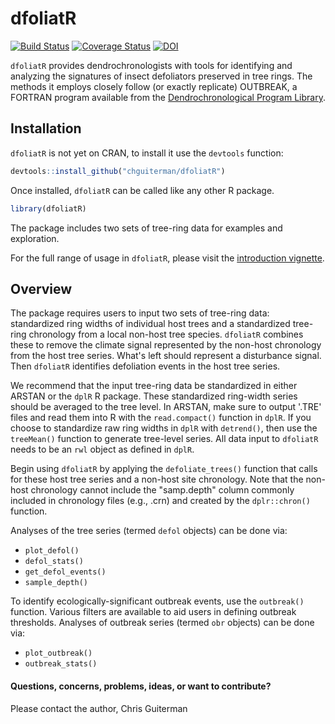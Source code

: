 # dfoliatR

[![Build Status](https://travis-ci.org/chguiterman/dfoliatR.svg?branch=master)](https://travis-ci.org/chguiterman/dfoliatR)
[![Coverage Status](https://coveralls.io/repos/github/chguiterman/dfoliatR/badge.svg?branch=master)](https://coveralls.io/github/chguiterman/dfoliatR?branch=master)
[![DOI](https://zenodo.org/badge/104808563.svg)](https://zenodo.org/badge/latestdoi/104808563)


`dfoliatR` provides dendrochronologists with tools for identifying and analyzing the signatures of insect defoliators preserved in tree rings. The methods it employs closely follow (or exactly replicate) OUTBREAK, a FORTRAN program available from the [Dendrochronological Program Library](https://www.ltrr.arizona.edu/pub/dpl/). 

## Installation

`dfoliatR` is not yet on CRAN, to install it use the `devtools` function:

```R
devtools::install_github("chguiterman/dfoliatR")
```
Once installed, `dfoliatR` can be called like any other R package.

```R
library(dfoliatR)
```

The package includes two sets of tree-ring data for examples and exploration.

For the full range of usage in `dfoliatR`, please visit the [introduction vignette](https://chguiterman.github.io/dfoliatR/articles/intro-to-dfoliatR.html). 

## Overview

The package requires users to input two sets of tree-ring data: standardized ring widths of individual host trees and a standardized tree-ring chronology from a local non-host tree species. `dfoliatR` combines these to remove the climate signal represented by the non-host chronology from the host tree series. What's left should represent a disturbance signal. Then `dfoliatR` identifies defoliation events in the host tree series. 

We recommend that the input tree-ring data be standardized in either ARSTAN or the `dplR` R package. These standardized ring-width series should be averaged to the tree level. In ARSTAN, make sure to output '.TRE' files and read them into R with the `read.compact()` function in `dplR`. If you choose to standardize raw ring widths in `dplR` with `detrend()`, then use the `treeMean()` function to generate tree-level series. All data input to `dfoliatR` needs to be an `rwl` object as defined in `dplR`.

Begin using `dfoliatR` by applying the `defoliate_trees()` function that calls for these host tree series and a non-host site chronology. Note that the non-host chronology cannot include the "samp.depth" column commonly included in chronology files (e.g., .crn) and created by the `dplr::chron()` function.

Analyses of the tree series (termed `defol` objects) can be done via:

* `plot_defol()`
* `defol_stats()`
* `get_defol_events()`
* `sample_depth()`

To identify ecologically-significant outbreak events, use the `outbreak()` function. Various filters are available to aid users in defining outbreak thresholds. Analyses of outbreak series (termed `obr` objects) can be done via:

* `plot_outbreak()`
* `outbreak_stats()`

#### Questions, concerns, problems, ideas, or want to contribute?
Please contact the author, Chris Guiterman
